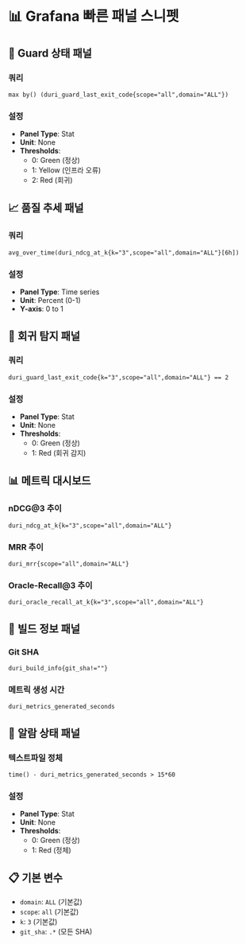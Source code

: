 # 📊 Grafana 빠른 패널 스니펫

## 🎯 **Guard 상태 패널**

### **쿼리**
```promql
max by() (duri_guard_last_exit_code{scope="all",domain="ALL"})
```

### **설정**
- **Panel Type**: Stat
- **Unit**: None
- **Thresholds**:
  - 0: Green (정상)
  - 1: Yellow (인프라 오류)
  - 2: Red (회귀)

## 📈 **품질 추세 패널**

### **쿼리**
```promql
avg_over_time(duri_ndcg_at_k{k="3",scope="all",domain="ALL"}[6h])
```

### **설정**
- **Panel Type**: Time series
- **Unit**: Percent (0-1)
- **Y-axis**: 0 to 1

## 🚨 **회귀 탐지 패널**

### **쿼리**
```promql
duri_guard_last_exit_code{k="3",scope="all",domain="ALL"} == 2
```

### **설정**
- **Panel Type**: Stat
- **Unit**: None
- **Thresholds**:
  - 0: Green (정상)
  - 1: Red (회귀 감지)

## 📊 **메트릭 대시보드**

### **nDCG@3 추이**
```promql
duri_ndcg_at_k{k="3",scope="all",domain="ALL"}
```

### **MRR 추이**
```promql
duri_mrr{scope="all",domain="ALL"}
```

### **Oracle-Recall@3 추이**
```promql
duri_oracle_recall_at_k{k="3",scope="all",domain="ALL"}
```

## 🔧 **빌드 정보 패널**

### **Git SHA**
```promql
duri_build_info{git_sha!=""}
```

### **메트릭 생성 시간**
```promql
duri_metrics_generated_seconds
```

## 🚨 **알람 상태 패널**

### **텍스트파일 정체**
```promql
time() - duri_metrics_generated_seconds > 15*60
```

### **설정**
- **Panel Type**: Stat
- **Unit**: None
- **Thresholds**:
  - 0: Green (정상)
  - 1: Red (정체)

## 📋 **기본 변수**

- `domain`: `ALL` (기본값)
- `scope`: `all` (기본값)
- `k`: `3` (기본값)
- `git_sha`: `.*` (모든 SHA)
